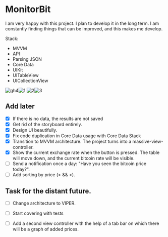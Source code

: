 # MonitorBit

I am very happy with this project. I plan to develop it in the long term. I am constantly finding things that can be improved, and this makes me develop.

Stack:
- MVVM
- API
- Parsing JSON
- Core Data
- UIKit
- UITableView
- UICollectionView

![gh4](https://user-images.githubusercontent.com/60622982/121823614-12b30f80-ccaf-11eb-8b9d-611198ae56e0.gif)![1](https://user-images.githubusercontent.com/60622982/121823625-22caef00-ccaf-11eb-90d6-a61e026bf32d.png)
![2](https://user-images.githubusercontent.com/60622982/121823627-28283980-ccaf-11eb-88e4-8bcb49790b44.png)![3](https://user-images.githubusercontent.com/60622982/121823630-2a8a9380-ccaf-11eb-9d17-6765f3fa1aea.png)



## Add later
- [x] If there is no data, the results are not saved
- [x] Get rid of the storyboard entirely.
- [x] Design UI beautifully.
- [x] Fix code duplication in Core Data usage with Core Data Stack
- [x] Transition to MVVM architecture. The project turns into a massive-view-controller.
- [x] Show the current exchange rate when the button is pressed. The table will move down, and the current bitcoin rate will be visible.
- [ ] Send a notification once a day: "Have you seen the bitcoin price today?".
- [ ] Add sorting by price (> && <).

## Task for the distant future.
- [ ] Change architecture to VIPER.
- [ ] Start covering with tests
- [ ] Add a second view controller with the help of a tab bar on which there will be a graph of added prices.

